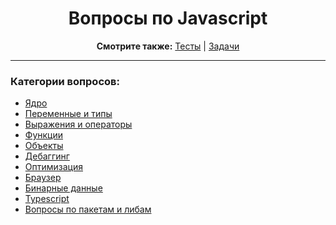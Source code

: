 <div align="center">

<h1>Вопросы по Javascript</h1>

<b>Смотрите также:</b>
<a href="https://github.com/dollaween/javascript-tests">Тесты</a> | <a href="https://github.com/dollaween/javascript-tasks">Задачи</a>

</div>

---

### Категории вопросов:
* [Ядро](./core.md)
* [Переменные и типы](./types.md)
* [Выражения и операторы](./operators.md)
* [Функции](./functions.md)
* [Объекты](./objects.md)
* [Дебаггинг](./debugging.md)
* [Оптимизация](./optimization.md)
* [Браузер](./browser.md)
* [Бинарные данные](./binary.md)
* [Typescript](./typescript.md)
* [Вопросы по пакетам и либам](./packages.md)
